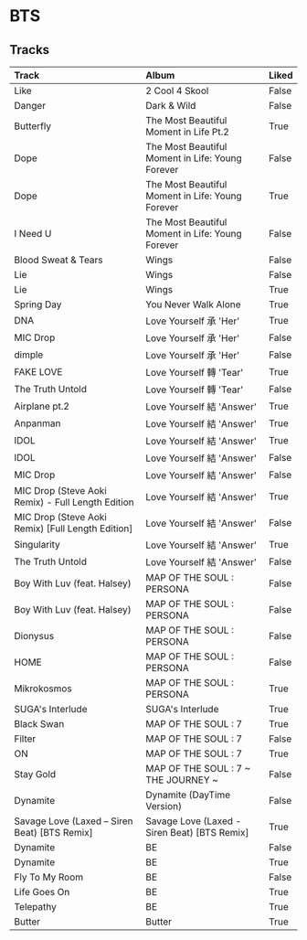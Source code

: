 # BTS

## Tracks

| Track                                             | Album                                            | Liked   |
|:--------------------------------------------------|:-------------------------------------------------|:--------|
| Like                                              | 2 Cool 4 Skool                                   | False   |
| Danger                                            | Dark & Wild                                      | False   |
| Butterfly                                         | The Most Beautiful Moment in Life Pt.2           | True    |
| Dope                                              | The Most Beautiful Moment in Life: Young Forever | False   |
| Dope                                              | The Most Beautiful Moment in Life: Young Forever | True    |
| I Need U                                          | The Most Beautiful Moment in Life: Young Forever | False   |
| Blood Sweat & Tears                               | Wings                                            | False   |
| Lie                                               | Wings                                            | False   |
| Lie                                               | Wings                                            | True    |
| Spring Day                                        | You Never Walk Alone                             | True    |
| DNA                                               | Love Yourself 承 'Her'                            | True    |
| MIC Drop                                          | Love Yourself 承 'Her'                            | False   |
| dimple                                            | Love Yourself 承 'Her'                            | False   |
| FAKE LOVE                                         | Love Yourself 轉 'Tear'                           | True    |
| The Truth Untold                                  | Love Yourself 轉 'Tear'                           | False   |
| Airplane pt.2                                     | Love Yourself 結 'Answer'                         | True    |
| Anpanman                                          | Love Yourself 結 'Answer'                         | True    |
| IDOL                                              | Love Yourself 結 'Answer'                         | True    |
| IDOL                                              | Love Yourself 結 'Answer'                         | False   |
| MIC Drop                                          | Love Yourself 結 'Answer'                         | False   |
| MIC Drop (Steve Aoki Remix) - Full Length Edition | Love Yourself 結 'Answer'                         | True    |
| MIC Drop (Steve Aoki Remix) [Full Length Edition] | Love Yourself 結 'Answer'                         | False   |
| Singularity                                       | Love Yourself 結 'Answer'                         | True    |
| The Truth Untold                                  | Love Yourself 結 'Answer'                         | False   |
| Boy With Luv (feat. Halsey)                       | MAP OF THE SOUL : PERSONA                        | False   |
| Boy With Luv (feat. Halsey)                       | MAP OF THE SOUL : PERSONA                        | False   |
| Dionysus                                          | MAP OF THE SOUL : PERSONA                        | False   |
| HOME                                              | MAP OF THE SOUL : PERSONA                        | False   |
| Mikrokosmos                                       | MAP OF THE SOUL : PERSONA                        | True    |
| SUGA's Interlude                                  | SUGA's Interlude                                 | True    |
| Black Swan                                        | MAP OF THE SOUL : 7                              | True    |
| Filter                                            | MAP OF THE SOUL : 7                              | False   |
| ON                                                | MAP OF THE SOUL : 7                              | True    |
| Stay Gold                                         | MAP OF THE SOUL : 7 ~ THE JOURNEY ~              | False   |
| Dynamite                                          | Dynamite (DayTime Version)                       | False   |
| Savage Love (Laxed – Siren Beat) [BTS Remix]      | Savage Love (Laxed - Siren Beat) [BTS Remix]     | True    |
| Dynamite                                          | BE                                               | False   |
| Dynamite                                          | BE                                               | True    |
| Fly To My Room                                    | BE                                               | False   |
| Life Goes On                                      | BE                                               | True    |
| Telepathy                                         | BE                                               | True    |
| Butter                                            | Butter                                           | True    |